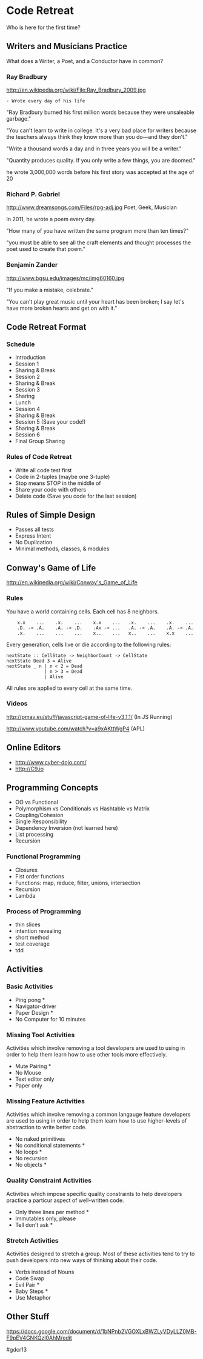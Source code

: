 Code Retreat
============

Who is here for the first time?

Writers and Musicians Practice
------------------------------

What does a Writer, a Poet, and a Conductor have in common?

### Ray Bradbury
http://en.wikipedia.org/wiki/File:Ray_Bradbury_2009.jpg

    - Wrote every day of his life

"Ray Bradbury burned his first million words because they were unsaleable garbage."

"You can't learn to write in college. It's a very bad place for writers because the teachers always think they know more than you do—and they don't."

"Write a thousand words a day and in three years you will be a writer."

"Quantity produces quality. If you only write a few things, you are doomed."


he wrote 3,000,000 words before his first story was accepted at the age of 20


### Richard P. Gabriel
http://www.dreamsongs.com/Files/rpg-adj.jpg
Poet, Geek, Musician

In 2011, he wrote a poem every day.

"How many of you have written the same program more than ten times?"

"you must be able to see all the craft elements and thought processes the poet used to create that poem."

### Benjamin Zander
http://www.bgsu.edu/images/mc/img60160.jpg

"If you make a mistake, celebrate."

"You can't play great music until your heart has been broken; I say let's have more broken hearts and get on with it."


Code Retreat Format
---------------------

### Schedule
- Introduction
- Session 1
- Sharing & Break
- Session 2
- Sharing & Break
- Session 3
- Sharing
- Lunch
- Session 4
- Sharing & Break
- Session 5 (Save your code!)
- Sharing & Break
- Session 6
- Final Group Sharing

### Rules of Code Retreat
- Write all code test first
- Code in 2-tuples (maybe one 3-tuple)
- Stop means STOP in the middle of
- Share your code with others
- Delete code (Save you code for the last session)


Rules of Simple Design
----------------------
- Passes all tests
- Express Intent
- No Duplication
- Minimal methods, classes, & modules

Conway's Game of Life
---------------------
http://en.wikipedia.org/wiki/Conway's_Game_of_Life

### Rules
You have a world containing cells. Each cell has 8 neighbors.
```
    x.x    ...    .x.    ...    x.x    ...   .x.    ...    .x.    ...
    .D. -> .A.    .A. -> .D.    .Ax -> ...   .A. -> .A.    .A. -> .A.
    .x.    ...    ...    ...    x..    ...   x..    ...    x.x    ...
```

Every generation, cells live or die according to the following rules:

```Haskel
nextState :: CellState -> NeighborCount -> CellState
nextState Dead 3 = Alive
nextState _ n | n < 2 = Dead
              | n > 3 = Dead
              | Alive
```

All rules are applied to every cell at the same time.

### Videos

http://pmav.eu/stuff/javascript-game-of-life-v3.1.1/ (In JS Running)

http://www.youtube.com/watch?v=a9xAKttWgP4 (APL)


Online Editors
--------------

- http://www.cyber-dojo.com/
- http://C9.io

Programming Concepts
--------------------------------
- OO vs Functional
- Polymorphism vs Conditionals vs Hashtable vs Matrix
- Coupling/Cohesion
- Single Responsibility
- Dependency Inversion (not learned here)
- List processing
- Recursion

### Functional Programming
- Closures
- Fist order functions
- Functions: map, reduce, filter, unions, intersection
- Recursion
- Lambda

### Process of Programming
- thin slices
- intention revealing
- short method
- test coverage
- tdd

Activities
----------

### Basic Activities

- Ping pong *
- Navigator-driver
- Paper Design *
- No Computer for 10 minutes

### Missing Tool Activities

Activities which involve removing a tool developers are used to using in order to help them learn how to use other tools more effectively.

- Mute Pairing *
- No Mouse
- Text editor only
- Paper only

### Missing Feature Activities

Activities which involve removing a common langauge feature developers are used to using in order to help them learn how to use higher-levels of abstraction to write better code.

- No naked primitives
- No conditional statements *
- No loops *
- No recursion
- No objects *

### Quality Constraint Activities

Activities which impose specific quality constraints to help developers practice a particur aspect of well-written code.

- Only three lines per method *
- Immutables only, please
- Tell don't ask *

### Stretch Activities

Activities designed to stretch a group. Most of these activities tend to try to push developers into new ways of thinking about their code.

- Verbs instead of Nouns
- Code Swap
- Evil Pair *
- Baby Steps *
- Use Metaphor

Other Stuff
-----------
https://docs.google.com/document/d/1bNPnb2VGOXLxBWZLyVDyLLZ0MB-F9pEV4GNKQzl0AhM/edit

#gdcr13


